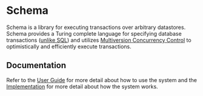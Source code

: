 # Schema
Schema is a library for executing transactions over arbitrary datastores. Schema provides a Turing complete language for specifying database transactions ([unlike SQL](http://stackoverflow.com/a/900062/1447029)) and utilizes [Multiversion Concurrency Control](https://en.wikipedia.org/wiki/Multiversion_concurrency_control) to optimistically and efficiently execute transactions.

## Documentation
Refer to the [User Guide](/schema/wiki/User-Guide) for more detail about how to use the system and the [Implementation](/schema/wiki/Implementation) for more detail about how the system works.
